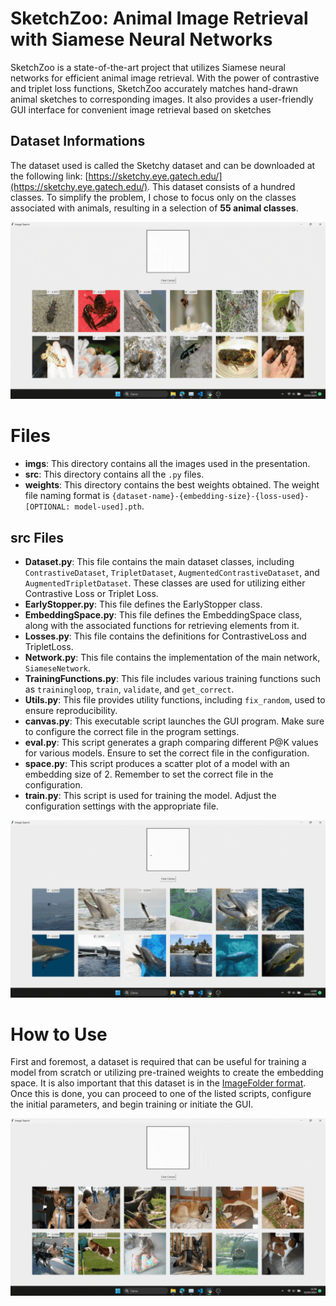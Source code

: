 # SketchZoo: Animal Image Retrieval with Siamese Neural Networks
SketchZoo is a state-of-the-art project that utilizes Siamese neural networks for efficient animal image retrieval. With the power of contrastive and triplet loss functions, SketchZoo accurately matches hand-drawn animal sketches to corresponding images. It also provides a user-friendly GUI interface for convenient image retrieval based on sketches

## Dataset Informations
The dataset used is called the Sketchy dataset and can be downloaded at the following link: [https://sketchy.eye.gatech.edu/](https://sketchy.eye.gatech.edu/). This dataset consists of a hundred classes. To simplify the problem, I chose to focus only on the classes associated with animals, resulting in a selection of **55 animal classes**.

![](/imgs/Lion.gif)

# Files
- **imgs**: This directory contains all the images used in the presentation.
- **src**: This directory contains all the `.py` files.
- **weights**: This directory contains the best weights obtained. The weight file naming format is `{dataset-name}-{embedding-size}-{loss-used}-[OPTIONAL: model-used].pth`.

## src Files
- **Dataset.py**: This file contains the main dataset classes, including `ContrastiveDataset`, `TripletDataset`, `AugmentedContrastiveDataset`, and `AugmentedTripletDataset`. These classes are used for utilizing either Contrastive Loss or Triplet Loss.
- **EarlyStopper.py**: This file defines the EarlyStopper class.
- **EmbeddingSpace.py**: This file defines the EmbeddingSpace class, along with the associated functions for retrieving elements from it.
- **Losses.py**: This file contains the definitions for ContrastiveLoss and TripletLoss.
- **Network.py**: This file contains the implementation of the main network, `SiameseNetwork`.
- **TrainingFunctions.py**: This file includes various training functions such as `trainingloop`, `train`, `validate`, and `get_correct`.
- **Utils.py**: This file provides utility functions, including `fix_random`, used to ensure reproducibility.
- **canvas.py**: This executable script launches the GUI program. Make sure to configure the correct file in the program settings.
- **eval.py**: This script generates a graph comparing different P@K values for various models. Ensure to set the correct file in the configuration.
- **space.py**: This script produces a scatter plot of a model with an embedding size of 2. Remember to set the correct file in the configuration.
- **train.py**: This script is used for training the model. Adjust the configuration settings with the appropriate file.

![](/imgs/Snail.gif)

# How to Use
First and foremost, a dataset is required that can be useful for training a model from scratch or utilizing pre-trained weights to create the embedding space. It is also important that this dataset is in the [ImageFolder format](https://pytorch.org/vision/main/generated/torchvision.datasets.ImageFolder.html). Once this is done, you can proceed to one of the listed scripts, configure the initial parameters, and begin training or initiate the GUI.

![](/imgs/Shark.gif)




